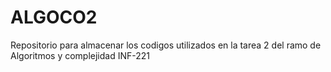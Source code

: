 # ALGOCO2
Repositorio para almacenar los codigos utilizados en la tarea 2 del ramo de Algoritmos y complejidad INF-221
